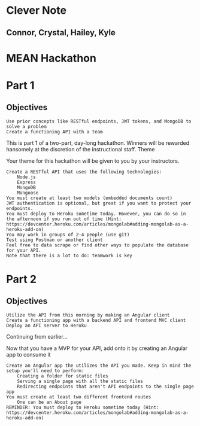 # Clever Note
## Connor, Crystal, Hailey, Kyle

# MEAN Hackathon

# Part 1

## Objectives
    Use prior concepts like RESTful endpoints, JWT tokens, and MongoDB to solve a problem
    Create a functioning API with a team

This is part 1 of a two-part, day-long hackathon. Winners will be rewarded hansomely at the discretion of the instructional staff.
Theme

Your theme for this hackathon will be given to you by your instructors.

    Create a RESTful API that uses the following technologies:
        Node.js
        Express
        MongoDB
        Mongoose
    You must create at least two models (embedded documents count)
    JWT authentication is optional, but great if you want to protect your endpoints.
    You must deploy to Heroku sometime today. However, you can do so in the afternoon if you run out of time (Hint: https://devcenter.heroku.com/articles/mongolab#adding-mongolab-as-a-heroku-add-on)
    You may work in groups of 2-4 people (use git)
    Test using Postman or another client
    Feel free to data scrape or find other ways to populate the database for your API.
    Note that there is a lot to do: teamwork is key


# Part 2
## Objectives

    Utilize the API from this morning by making an Angular client
    Create a functioning app with a backend API and frontend MVC client
    Deploy an API server to Heroku

Continuing from earlier...

Now that you have a MVP for your API, add onto it by creating an Angular app to consume it

    Create an Angular app the utilizes the API you made. Keep in mind the setup you'll need to perform:
        Creating a folder for static files
        Serving a single page with all the static files
        Redirecting endpoints that aren't API endpoints to the single page app
    You must create at least two different frontend routes
        One can be an About page
    REMINDER: You must deploy to Heroku sometime today (Hint: https://devcenter.heroku.com/articles/mongolab#adding-mongolab-as-a-heroku-add-on)



